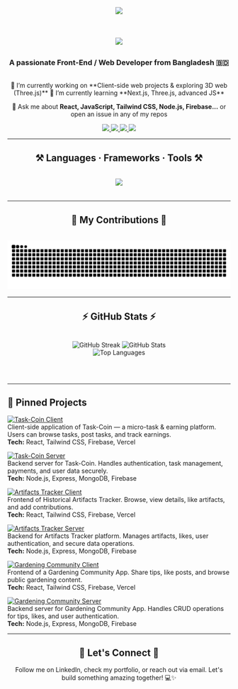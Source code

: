 <!-- Banner Image -->
<p align="center">
  <img src="https://i.postimg.cc/y8zDv48v/github-header-banner.png"  />
</p>

<!-- Typing Effect -->
<h1 align="center">
  <img src="https://readme-typing-svg.herokuapp.com/?font=Righteous&size=35&center=true&vCenter=true&width=500&height=70&duration=4000&lines=Hi+There!+👋;+I'm+Jubayer+Hossan!;" />
</h1>

<h3 align="center">A passionate Front-End / Web Developer from Bangladesh 🇧🇩</h3>

<br/>

<div align="center">
  🔭 I’m currently working on **Client-side web projects & exploring 3D web (Three.js)**  
  🌱 I’m currently learning **Next.js, Three.js, advanced JS**  

  💬 Ask me about **React, JavaScript, Tailwind CSS, Node.js, Firebase...** or open an issue in any of my repos  
</div>

<div align="center"> 
  <a href="mailto:jubaihasan88@gmail.com">
    <img src="https://img.shields.io/badge/Gmail-333333?style=for-the-badge&logo=gmail&logoColor=red" />
  </a>
  <a href="https://linkedin.com/in/jubayerhossan" target="_blank">
    <img src="https://img.shields.io/badge/LinkedIn-0077B5?style=for-the-badge&logo=linkedin&logoColor=white" target="_blank" />
  </a>
  <a href="https://github.com/jubayer608" target="_blank">
    <img src="https://img.shields.io/badge/GitHub-181717?style=for-the-badge&logo=github&logoColor=white" />
  </a>
  <a href="https://YOUR_PORTFOLIO_URL" target="_blank">
    <img src="https://img.shields.io/badge/Portfolio-000000?style=for-the-badge&logo=vercel&logoColor=white" />
  </a>
</div>

<hr/>

<h2 align="center">⚒️ Languages · Frameworks · Tools ⚒️</h2>
<br/>
<div align="center">
  <img src="https://skillicons.dev/icons?i=html,css,js,react,nextjs,tailwind,bootstrap,nodejs,express,firebase,git,vercel,netlify,threejs" />
</div>

<br/>
<hr/>

<div align="center">
  <h2>🐍 My Contributions 🐍</h2>
  <br>
  <img alt="snake eating my contributions" src="https://raw.githubusercontent.com/jubayer608/jubayer608/output/github-contribution-grid-snake.svg" />
</div>

<hr/>

<h2 align="center">⚡ GitHub Stats ⚡</h2>
<br/>

<div align="center">
  <!-- Streak Stats -->
  <img width="390" src="https://streak-stats.demolab.com?user=jubayer608&theme=react&hide_border=false" alt="GitHub Streak"/>

  <!-- GitHub Stats -->
  <img width="390" src="https://github-readme-stats.vercel.app/api?username=jubayer608&show_icons=true&theme=react&rank_icon=github&border_radius=10" alt="GitHub Stats"/>

  <br/>

  <!-- Top Languages -->
  <img width="325" src="https://github-readme-stats.vercel.app/api/top-langs/?username=jubayer608&layout=compact&theme=react&border_radius=10" alt="Top Languages"/>
</div>

<br/><br/>
<hr/>

## 📌 Pinned Projects


[![Task-Coin Client](https://img.shields.io/badge/Task--Coin--Client-React-blue?style=for-the-badge&logo=react&logoColor=white)](https://github.com/jubayer608/task-coin-client-a12)  
Client-side application of Task-Coin — a micro-task & earning platform. Users can browse tasks, post tasks, and track earnings.  
**Tech:** React, Tailwind CSS, Firebase, Vercel  

[![Task-Coin Server](https://img.shields.io/badge/Task--Coin--Server-Node.js-green?style=for-the-badge&logo=node.js&logoColor=white)](https://github.com/jubayer608/task-coin-server-a12)  
Backend server for Task-Coin. Handles authentication, task management, payments, and user data securely.  
**Tech:** Node.js, Express, MongoDB, Firebase

[![Artifacts Tracker Client](https://img.shields.io/badge/Artifacts_Tracker_Client-React-blue?style=for-the-badge&logo=react&logoColor=white)](https://github.com/jubayer608/artifacts-tracker-client-a11)  
Frontend of Historical Artifacts Tracker. Browse, view details, like artifacts, and add contributions.  
**Tech:** React, Tailwind CSS, Firebase, Vercel  

[![Artifacts Tracker Server](https://img.shields.io/badge/Artifacts_Tracker_Server-Node.js-green?style=for-the-badge&logo=node.js&logoColor=white)](https://github.com/jubayer608/artifacts-tracker-server-a11)  
Backend for Artifacts Tracker platform. Manages artifacts, likes, user authentication, and secure data operations.  
**Tech:** Node.js, Express, MongoDB, Firebase  

[![Gardening Community Client](https://img.shields.io/badge/Gardening_Community_Client-React-blue?style=for-the-badge&logo=react&logoColor=white)](https://github.com/jubayer608/gardening-community-client-a10)  
Frontend of a Gardening Community App. Share tips, like posts, and browse public gardening content.  
**Tech:** React, Tailwind CSS, Firebase, Vercel  

[![Gardening Community Server](https://img.shields.io/badge/Gardening_Community_Server-Node.js-green?style=for-the-badge&logo=node.js&logoColor=white)](https://github.com/jubayer608/gardening-community-server-a10)  
Backend server for Gardening Community App. Handles CRUD operations for tips, likes, and user authentication.  
**Tech:** Node.js, Express, MongoDB, Firebase




---

<div align="center">
  <h2>🌟 Let's Connect 🌟</h2>
  <p>Follow me on LinkedIn, check my portfolio, or reach out via email. Let's build something amazing together! 💻✨</p>
</div>




